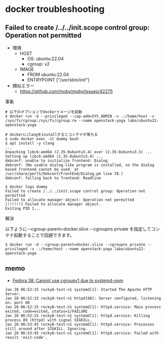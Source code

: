 # docker troubleshooting

## Failed to create /../../init.scope control group: Operation not permitted

- 環境
  - HOST
    - OS: ubuntu:22.04
    - cgroup: v2
  - IMAGE
    - FROM ubuntu:22.04
    - ENTRYPOINT ["/usr/sbin/init"]
- 類似エラー
  - https://github.com/moby/moby/issues/42275

事象

```
# 以下のオプションでdockerイメージを起動
$ docker run -d --privileged --cap-add=SYS_ADMIN -v .:/home/host -v /sys/fs/cgroup:/sys/fs/cgroup:rw --name openstack-yoga labo/ubuntu22-openstack-yoga

# dockerにclangをinstallするとコンテナが落ちる
$ sudo docker exec -it dummy bash
$ apt install -y clang
...
Unpacking libc6:amd64 (2.35-0ubuntu3.4) over (2.35-0ubuntu3.3) ...
Setting up libc6:amd64 (2.35-0ubuntu3.4) ...
debconf: unable to initialize frontend: Dialog
debconf: (No usable dialog-like program is installed, so the dialog based frontend cannot be used. at /usr/share/perl5/Debconf/FrontEnd/Dialog.pm line 78.)
debconf: falling back to frontend: Readline

$ docker logs dummy
Failed to create /../../init.scope control group: Operation not permitted
Failed to allocate manager object: Operation not permitted
[!!!!!!] Failed to allocate manager object.
Exiting PID 1...
```

解決

以下ように--cgroup-parent=docker.slice --cgroupns private を指定してコンテナ起動することで回避できます。

```
$ docker run -d --cgroup-parent=docker.slice --cgroupns private --privileged -v .:/home/host --name openstack-yoga labo/ubuntu22-openstack-yoga
```

## memo

- [Fedora 38: Cannot use cgroupv1 due to systemd-oom](https://discussion.fedoraproject.org/t/fedora-38-cannot-use-cgroupv1-due-to-systemd-oom/82902)

```
Jan 28 06:52:15 rocky8-test-n1 systemd[1]: Started The Apache HTTP Server.
Jan 28 06:52:15 rocky8-test-n1 httpd[88]: Server configured, listening on: port 80
Jan 28 06:52:15 rocky8-test-n1 systemd[1]: httpd.service: Main process exited, code=exited, status=1/FAILURE
Jan 28 06:52:15 rocky8-test-n1 systemd[1]: httpd.service: Killing process 89 (httpd) with signal SIGKILL.
Jan 28 06:53:45 rocky8-test-n1 systemd[1]: httpd.service: Processes still around after SIGKILL. Ignoring.
Jan 28 06:53:45 rocky8-test-n1 systemd[1]: httpd.service: Failed with result 'exit-code'.
```
